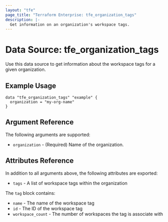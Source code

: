 ```yaml
---
layout: "tfe"
page_title: "Terraform Enterprise: tfe_organization_tags"
description: |-
  Get information on an organization's workspace tags.
---
```


# Data Source: tfe_organization_tags

Use this data source to get information about the workspace tags for a given organization.

## Example Usage

```hcl
data "tfe_organization_tags" "example" {
  organization = "my-org-name"
}
```

## Argument Reference

The following arguments are supported:

* `organization` - (Required) Name of the organization.

## Attributes Reference

In addition to all arguments above, the following attributes are exported:

* `tags` - A list of workspace tags within the organization

The `tag` block contains:

* `name` - The name of the workspace tag
* `id` - The ID of the workspace tag
* `workspace_count` - The number of workspaces the tag is associate with